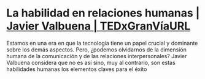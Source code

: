 # La habilidad en relaciones humanas | [Javier Valbuena | TEDxGranVíaURL](https://www.youtube.com/watch?v=hGwkx59_tVE)

Estamos en una era en que la tecnología tiene un papel crucial y dominante sobre los demás aspectos. 
Pero, ¿podemos olvidarnos de la dimensión humana de la comunicación y de las relaciones interpersonales? 
Javier Valbuena considera que no es así sino, muy al contrario, son estas habilidades humanas los elementos claves para el éxito
